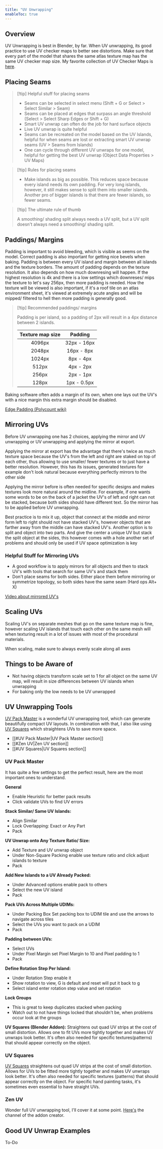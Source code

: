 ```yaml
---
title: "UV Unwrapping"
enableToc: true
---
```

## Overview
UV Unwrapping is best in Blender, by far. When UV unwrapping, its good practice to use UV checker maps to better see distortions. Make sure that every part of the model that shares the same atlas texture map has the same UV checker map size. My favorite collection of UV Checker Maps is [here](https://polycount.com/discussion/186513/free-checker-pattern-texture).

## Placing Seams
>[!tip] Helpful stuff for placing seams
>
>- Seams can be selected in select menu (Shift + G or Select > Select Similar > Seam)
>- Seams can be placed at edges that surpass an angle threshold (Select > Select Sharp Edges or Shift + G)
>- Smart UV unwrap can often do the job for hard surface objects
>- Live UV unwrap is quite helpful
>- Seams can be recreated on the model based on the UV Islands, helpful for when seams are lost or extracting smart UV unwrap seams (UV > Seams from Islands)
>- One can cycle through different UV unwraps for one model, helpful for getting the best UV unwrap (Object Data Properties > UV Maps)

>[!tip] Rules for placing seams
>
>- Make islands as big as possible. This reduces space because every island needs its own padding. For very long islands, however, it still makes sense to split them into smaller islands. Another pro of bigger islands is that there are fewer islands, so fewer seams.

>[!tip] The ultimate rule of thumb
>
>A smoothing/ shading split always needs a UV split, but a UV split doesn't always need a smoothing/ shading split.

## Paddings/ Margins
Padding is important to avoid bleeding, which is visible as seems on the model. Correct padding is also important for getting nice bevels when baking. Padding is between every UV island and margin between all islands and the texture borders. The amount of padding depends on the texture resolution. It also depends on how much downresing will happen. If the highest resolution is 4k and there is a low settings which downreses/ mips the texture to let's say 256px, then more padding is needed. How the texture will be viewed is also important, if it's a roof tile on an atlas environment sheet, it's viewed at extremely acute angles and will be mipped/ filtered to hell then more padding is generally good.

>[!tip] Recommended paddings/ margins
>
>Padding is per island, so a padding of 2px will result in a 4px distance between 2 islands.
>
>|Texture map size|Padding
>|:-:|:-:
>|4096px|32px - 16px
>|2048px|16px - 8px
>|1024px|8px - 4px
>|512px|4px - 2px
>|256px|2px - 1px
>|128px |1px - 0.5px

Baking software often adds a margin of its own, when one lays out the UV's with a nice margin this extra margin should be disabled.

[Edge Padding (Polycount wiki)](http://wiki.polycount.com/wiki/Edge_padding)

## Mirroring UVs
Before UV unwrapping one has 2 choices, applying the mirror and UV unwrapping or UV unwrapping and applying the mirror at export. 

Applying the mirror at export has the advantage that there's twice as much texture space because the UV's from the left and right are staked on top of each other, thus allowing to use smaller/ fewer textures or to just have a better resolution. However, this has its issues, generated textures for example don't look natural because everything perfectly mirrors to the other side

Applying the mirror before is often needed for specific designs and makes textures look more natural around the midline. For example, if one wants some words to be on the back of a jacket the UV's of left and right can not be stacked, because both sides should have different text. So the mirror has to be applied before UV unwrapping.

Best practice is to mix it up, object that connect at the middle and mirror form left to right should not have stacked UV's, however objects that are farther away from the middle can have stacked UV's. Another option is to split and object into two parts. And give the center a unique UV but stack the split object at the sides, this however comes with a hole another set of problems and should only be used if UV space optimization is key

### Helpful Stuff for Mirroring UVs
- A good workflow is to apply mirrors for all objects and then to stack UV's with tools that search for same UV's and stack them
- Don't place seams for both sides. Either place them before mirroring or symmetrize topology, so both sides have the same seam (Hard ops Alt+ X)

[Video about mirrored UV's](https://www.youtube.com/watch?v=Rmv1Cxb3kb0)

## Scaling UVs
Scaling UV's on separate meshes that go on the same texture map is fine, however scaling UV islands that touch each other on the same mesh will when texturing result in a lot of issues with most of the procedural materials.

When scaling, make sure to always evenly scale along all axes

## Things to be Aware of
- Not having objects transform scale set to 1 for all object on the same UV map, will result in size differences between UV islands when unwrapping
- For baking only the low needs to be UV unwrapped

## UV Unwrapping Tools

[UV Pack Master](https://uvpackmaster.com) is a wonderful UV unwrapping tool, which can generate beautifully compact UV layouts. In combination with that, I also like using [UV Squares](https://blendermarket.com/products/uv-squares) which straightens UVs to save more space.

- [[#UV Pack Master|UV Pack Master section]]
- [[#Zen UV|Zen UV section]]
- [[#UV Squares|UV Squares section]]


### UV Pack Master

It has quite a few settings to get the perfect result, here are the most important ones to understand.

**General**
- Enable Heuristic for better pack results
- Click validate UVs to find UV errors

**Stack Similar/ Same UV Islands:**
- Align Similar
- Lock Overlapping: Exact or Any Part
- Pack

**UV Unwrap onto Any Texture Ratio/ Size:**
- Add Texture and UV unwrap object
- Under Non-Square Packing enable use texture ratio and click adjust islands to texture
- Pack

**Add New Islands to a UV Already Packed:**
- Under Advanced options enable pack to others
- Select the new UV island
- Pack

**Pack UVs Across Multiple UDIMs:**
- Under Packing Box Set packing box to UDIM tile and use the arrows to navigate across tiles
- Select the UVs you want to pack on a UDIM
- Pack

**Padding between UVs:**
- Select UVs
- Under Pixel Margin set Pixel Margin to 10 and Pixel padding to 1
- Pack

**Define Rotation Step Per Island:**
- Under Rotation Step enable it
- Show rotation to view, G is default and reset will put it back to g
- Select island enter rotation step value and set rotation

**Lock Groups**
- This is great to keep duplicates stacked when packing
- Watch out to not have things locked that shouldn't be, when problems occur look at the groups

**UV Squares (Blender Addon):**
Straightens out quad UV strips at the cost of small distortion.
Allows one to fit UVs more tightly together and makes UV unwraps look better. It's often also needed for specific textures(patterns) that should appear correctly on the object.

### UV Squares
[UV Squares](https://blendermarket.com/products/uv-squares) straightens out quad UV strips at the cost of small distortion. Allows for UVs to be fitted more tightly together and makes UV unwraps look better. It's often also needed for specific textures (patterns) that should appear correctly on the object. For specific hand painting tasks, it's sometimes even essential to have straight UVs.

### Zen UV
Wonder full UV unwrapping tool, I'll cover it at some point. [Here's](https://www.youtube.com/@SergeyTyapkin/videos) the channel of the addon creator.



## Good UV Unwrap Examples
To-Do